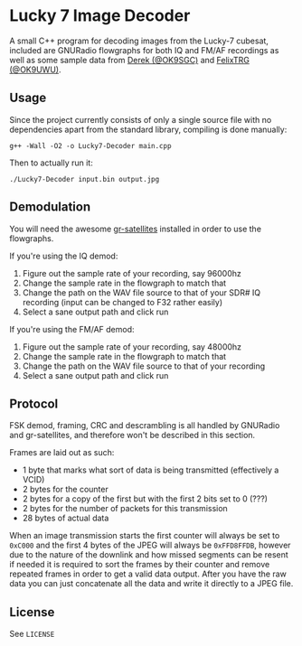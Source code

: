 # Lucky 7 Image Decoder

A small C++ program for decoding images from the Lucky-7 cubesat, included are GNURadio flowgraphs for both IQ and FM/AF recordings as well as some sample data from [Derek (@OK9SGC)](https://twitter.com/ok9sgc) and [FelixTRG (@OK9UWU)](https://twitter.com/ok9uwu).

## Usage

Since the project currently consists of only a single source file with no dependencies apart from the standard library, compiling is done manually:

```
g++ -Wall -O2 -o Lucky7-Decoder main.cpp
```

Then to actually run it:

```
./Lucky7-Decoder input.bin output.jpg
```

## Demodulation

You will need the awesome [gr-satellites](https://github.com/daniestevez/gr-satellites) installed in order to use the flowgraphs.

If you're using the IQ demod:

1. Figure out the sample rate of your recording, say 96000hz
2. Change the sample rate in the flowgraph to match that
3. Change the path on the WAV file source to that of your SDR# IQ recording (input can be changed to F32 rather easily)
4. Select a sane output path and click run

If you're using the FM/AF demod:

1. Figure out the sample rate of your recording, say 48000hz
2. Change the sample rate in the flowgraph to match that
3. Change the path on the WAV file source to that of your recording
4. Select a sane output path and click run

## Protocol

FSK demod, framing, CRC and descrambling is all handled by GNURadio and gr-satellites, and therefore won't be described in this section.

Frames are laid out as such:

 - 1 byte that marks what sort of data is being transmitted (effectively a VCID)
 - 2 bytes for the counter
 - 2 bytes for a copy of the first but with the first 2 bits set to 0 (???)
 - 2 bytes for the number of packets for this transmission
 - 28 bytes of actual data

When an image transmission starts the first counter will always be set to `0xC000` and the first 4 bytes of the JPEG will always be `0xFFD8FFDB`, however due to the nature of the downlink and how missed segments can be resent if needed it is required to sort the frames by their counter and remove repeated frames in order to get a valid data output. After you have the raw data you can just concatenate all the data and write it directly to a JPEG file.

## License

See `LICENSE`
